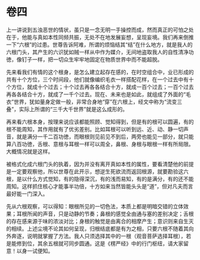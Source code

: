 # 卷四

​          上一讲说到五浊恶世的情状，虽只是一念无明一手操控而成，然而真正的可怕之处在于，他能与真如本性同频共振，无处不在地发展妄想，呈现妄境。我们再来倒推一下“六根”的过患。世尊告诉阿难，所谓的烦恼结其“结”在什么地方，就是我人的六根门头，其产生的六识犹如贼一样从中作为媒介，无间地盗取我人的自性清净功徳，像钉子一样，把一切众生牢牢地固定在物质世界中而不能超脱。

​                  先来看我们有情的这个根身，是怎么建立起存在感的，在时空组合中，业已形成的共有十个方位，三个时间段，他们就像编织毛衣一样搭配花样，在一个过去中有十个方位，就成十个过去；十个过去再各各结合十方，就成一百个过去；一百个过去再各各结合十方，就成了一千个过去。现在、未来也是如此，就组成了外面的“毛衣”世界，犹如量身定做一般，非常合身地“穿”在六根上，经文中称为“流变三叠”，实际上所谓的“三千大千世界”就是这么成形的。

​         再来看六根本身，按理来说应该都能照顾、觉知得到，但是有的根可以圆遍，有的根不能周知，其作用就有了优劣差别。比如耳根可以听到远、近、动、静一切声音，就是满分一千二百功徳，而眼根则见前见不到后，两旁也能见一部分，就只能算八百功徳，舌根、意根与耳根一样可以周全，鼻根、身根与眼根一样有所局限。大概情况就是这样。

​         被格式化成六根门头的执着，因为并没有离开真如本性的属性，要看清楚他的前提是一定要观察他，所以世尊在此开示，想逆生死欲流而返回根源，就要勘验这六根，是以什么方式觉知，有的隐得深沉，有的浅而易知，有的是满分，有的还不能周知。这样抓住核心才能事半功倍，十方如来当然皆能头头是“道”，但对凡夫而言最好能一门深入。

​         先从六根观察，可以得知：眼根所见的一切色法，本质上都是明暗交错的立体效果；耳根所闻的声音，只是动静的节奏；鼻根的感觉全由通与塞的差别决定；舌根的存在感来源于味的浓淡对比；身根的触觉是由离合的相摩产生；意识则来自生灭的相续。上述尘境不论其如何呈现，归根结底都是有为之相，只要六根不随着其向外奔逐，说明就掌握了方法。我人只须选择其中的一根（观音菩萨选择耳根），若是能修到位，其余五根就可同步圆通。这是《楞严经》中的行门枢纽，请大家留意！以身一试便知。